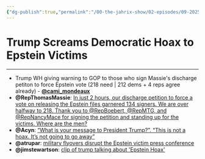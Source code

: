 ```yaml
---
{"dg-publish":true,"permalink":"/00-the-jahrix-show/02-episodes/09-2025/03/","tags":["jahrixshow","politics","maga"],"created":"2025-09-03T00:58:55.890-04:00","updated":"2025-09-10T12:59:13.461-04:00"}
---
```


# Trump Screams Democratic Hoax to Epstein Victims
---
-  Trump WH giving warning to GOP to those who sign Massie's discharge petiton to force Epstein vote (218 need | 212 dems + 4 reps agree already) - **[@cami_mondeaux](https://x.com/cami_mondeaux/status/1963019438854418755)**
- **@RepThomasMassie**: [In just 2 hours, our discharge petition to force a vote on releasing the Epstein files garnered 134 signers. We are over halfway to 218. Thank you to  @RepBoebert, @RepMTG, and @RepNancyMace for signing the petition and standing up for the victims. Where are the men?](https://x.com/RepThomasMassie/status/1963055165499703489)
- **@Acyn**: [“What is your message to President Trump?”. “This is not a hoax. It’s not going to go away”](https://x.com/Acyn/status/1963264900026994785)
- **@atrupar**: [military flyovers disrupt the Epstein victim press conference](https://x.com/atrupar/status/1963263755673829626)
- **@jimstewartson**: [clip of trump talking about 'Epstein Hoax'](https://x.com/jimstewartson/status/1963272835562180962)